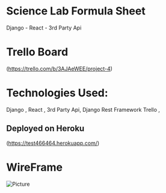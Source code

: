 # Science Lab Formula Sheet  
Django - React - 3rd Party Api

# Trello Board 
(https://trello.com/b/3AJAeWEE/project-4)



# Technologies Used: 
Django , React , 3rd Party Api, Django Rest Framework
Trello , 


## Deployed  on Heroku
(https://test466464.herokuapp.com/)

# WireFrame
![Picture](https://imgur.com/a/BcWS71F)